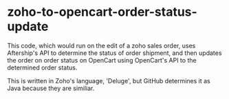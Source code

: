 # zoho-to-opencart-order-status-update
This code, which would run on the edit of a zoho sales order, uses Aftership's API to determine the status of order shipment, and then updates the order on order status on OpenCart using OpenCart's API to the determined order status.

This is written in Zoho's language, 'Deluge', but GitHub determines it as Java because they are similiar.
